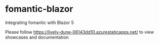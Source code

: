 # fomantic-blazor

Integrating fomantic with Blazor 5 

Please follow https://lively-dune-06143dd10.azurestaticapps.net/ to view showcases and documentation 


<!-- issueTable -->

<!-- issueTable -->


